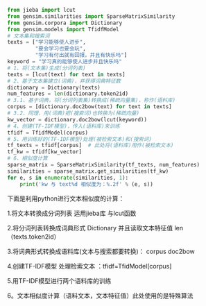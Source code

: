 ```python
from jieba import lcut
from gensim.similarities import SparseMatrixSimilarity
from gensim.corpora import Dictionary
from gensim.models import TfidfModel
# 文本集和搜索词
texts = ["学习能够使人进步",
         "要会学习也要会玩",
         "学习有付出就有回报，并且有快乐吗"]
keyword = "学习真的能够使人进步并且快乐吗"
# 1、将(文本集)生成(分词列表)  
texts = [lcut(text) for text in texts]
# 2、基于文本集建立(词典)，并获得词典特征数
dictionary = Dictionary(texts)
num_features = len(dictionary.token2id)
# 3.1、基于词典，将(分词列表集)转换成(稀疏向量集)，称作(语料库)
corpus = [dictionary.doc2bow(text) for text in texts]
# 3.2、同理，用(词典)把(搜索词)也转换为(稀疏向量)
kw_vector = dictionary.doc2bow(lcut(keyword))
# 4、创建(TF-IDF模型)，传入(语料库)来训练
tfidf = TfidfModel(corpus)
# 5、用训练好的(TF-IDF模型)处理(被检索文本)和(搜索词)
tf_texts = tfidf[corpus]  # 此处将(语料库)用作(被检索文本)
tf_kw = tfidf[kw_vector]
# 6、相似度计算
sparse_matrix = SparseMatrixSimilarity(tf_texts, num_features)
similarities = sparse_matrix.get_similarities(tf_kw)
for e, s in enumerate(similarities, 1):
    print('kw 与 text%d 相似度为：%.2f' % (e, s))
```

下面是利用python进行文本相似度的计算：

1.将文本转换成分词列表 运用jieba库 与lcut函数

2.将分词列表转换成词典形式 Dictionary 并且读取文本特征值 len（texts.token2id）

3.将词典形式转换成语料库(文本与搜索都要转换)： corpus doc2bow

4.创建TF-IDF模型 处理检索文本 ：tfidf=TfidModel[corpus]

5.用TF-IDF模型进行两个语料库的训练

6。文本相似度计算（语料文本，文本特征值）此处使用的是特殊算法





